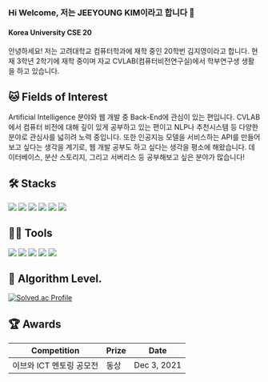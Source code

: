 ### Hi Welcome, 저는 JEEYOUNG KIM이라고 합니다 👋

#### Korea University CSE 20
안녕하세요! 저는 고려대학교 컴퓨터학과에 재학 중인 20학번 김지영이라고 합니다. 현재 3학년 2학기에 재학 중이며 자교 CVLAB(컴퓨터비전연구실)에서 학부연구생 생활을 하고 있습니다. 

## 🐱 Fields of Interest &nbsp;

Artificial Intelligence 분야와 웹 개발 중 Back-End에 관심이 있는 편입니다. CVLAB에서 컴퓨터 비전에 대해 깊이 있게 공부하고 있는 편이고 NLP나 추천시스템 등 다양한 분야로 관심사를 넓히려 노력 중입니다. 또한 인공지능 모델을 서비스하는 API를 만들어 보고 싶다는 생각을 계기로, 웹 개발 공부도 하고 싶다는 생각을 평소에 해왔습니다. 데이터베이스, 분산 스토리지, 그리고 서버리스 등 공부해보고 싶은 분야가 많습니다!

## 🛠️ Stacks

<img src="https://img.shields.io/badge/Python-3766AB?style=flat-square&logo=Python&logoColor=white"/> <img src="https://img.shields.io/badge/JavaScript-F7DF1E?style=flat-square&logo=javascript&logoColor=black"/> <img src="https://img.shields.io/badge/C-A8B9CC?style=flat-square&logo=C&logoColor=white"/> <img src="https://img.shields.io/badge/MySQL-4479A1?style=flat-square&logo=MySQL&logoColor=white"/> <img src="https://img.shields.io/badge/PyTorch-EE4C2C?style=flat-square&logo=PyTorch&logoColor=white"> <img src="https://img.shields.io/badge/Ocaml-EC6813?style=flat-square&logo=Ocaml&logoColor=white"> 

## 💪🏼 Tools 

 <img src="https://img.shields.io/badge/Visual Studio Code-007ACC?style=flat-square&logo=Visual Studio Code&logoColor=white"/> <img src="https://img.shields.io/badge/GitHub-181717?style=flat-square&logo=GitHub&logoColor=white"/> <img src="https://img.shields.io/badge/Anaconda-44A833?style=flat-square&logo=Anaconda&logoColor=white"/> <img src="https://img.shields.io/badge/IntelliJ IDEA-000000?style=flat-square&logo=IntelliJ IDEA&logoColor=white"/> <img src="https://img.shields.io/badge/Google Colab-F9AB00?style=flat-square&logo=Google Colab&logoColor=white"/>


## 🏅 Algorithm Level. 
[![Solved.ac Profile](http://mazassumnida.wtf/api/v2/generate_badge?boj=kplove01)](https://solved.ac/kplove01/)

## 🏆 Awards
|Competition|Prize|Date|
|------|---|---|
|이브와 ICT 멘토링 공모전 |동상|Dec 3, 2021|
